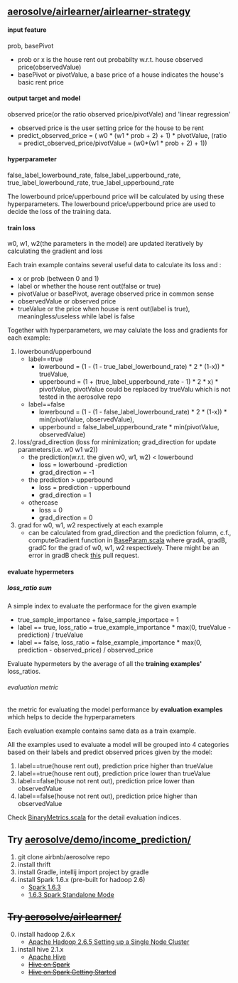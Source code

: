 ## [aerosolve/airlearner/airlearner-strategy](https://github.com/airbnb/aerosolve/tree/master/airlearner/airlearner-strategy)

#### input feature
prob, basePivot
- prob or x is the house rent out probabilty w.r.t. house observed price(observedValue)
- basePivot or pivotValue, a base price of a house indicates the house's basic rent price

#### output target and model
observed price(or the ratio observed price/pivotVale) and 'linear regression'
- observed price is the user setting price for the house to be rent
- predict_observed_price =  ( w0 * (w1 * prob + 2) + 1) * pivotValue,
  (ratio = predict_observed_price/pivotValue = (w0*(w1 * prob + 2) + 1))

#### hyperparameter
false_label_lowerbound_rate, false_label_upperbound_rate, true_label_lowerbound_rate, true_label_upperbound_rate

The lowerbound price/upperbound price will be calculated by using these hyperparameters. 
The lowerbound price/upperbound price are used to decide the loss of the training data.

#### train loss
w0, w1, w2(the parameters in the model) are updated iteratively by calculating the gradient and loss

Each train example contains several useful data to calculate its loss and :
- x or prob (between 0 and 1)
- label or whether the house rent out(false or true)
- pivotValue or basePivot, average observed price in common sense
- observedValue or observed price
- trueValue or the price when house is rent out(label is true), meaningless/useless while label is false

Together with hyperparameters, we may calulate the loss and gradients for each example:
1. lowerbound/upperbound
    - label==true
        - lowerbound = (1 - (1 - true_label_lowerbound_rate) * 2 * (1-x)) * trueValue, 
        - upperbound =  (1 + (true_label_upperbound_rate - 1) * 2 * x) * pivotValue, 
        pivotValue could be replaced by trueValu which is not tested in the aerosolve repo
    - label==false
        - lowerbound = (1 - (1 - false_label_lowerbound_rate) * 2 * (1-x)) * min(pivotValue, observedValue),
        - upperbound = false_label_upperbound_rate * min(pivotValue, observedValue)
2. loss/grad_direction (loss for minimization; grad_direction for update parameters(i.e. w0 w1 w2))
    - the prediction(w.r.t. the given w0, w1, w2) < lowerbound
        - loss = lowerbound -prediction
        - grad_direction = -1
    - the prediction > upperbound
        - loss = prediction - upperbound
        - grad_direction = 1
    - othercase
        - loss = 0
        - grad_direction = 0
3. grad for w0, w1, w2 respectively at each example
    - can be calculated from grad_direction and the prediction folumn, 
    c.f., computeGradient function in [BaseParam.scala](https://github.com/airbnb/aerosolve/blob/987d97db8118ade55c10aace7685b1cf24347614/airlearner/airlearner-strategy/src/main/scala/com/airbnb/common/ml/strategy/params/BaseParam.scala)
    where gradA, gradB, gradC for the grad of w0, w1, w2 respectively.
    There might be an error in gradB check [this](https://github.com/airbnb/aerosolve/pull/289/files) pull request.

#### evaluate hypermeters

##### loss_ratio sum

A simple index to evaluate the performace for the given example
- true_sample_importance + false_sample_importace = 1
- label == true, loss_ratio = true_example_importance * max(0, trueValue - prediction) / trueValue
- label == false, loss_ratio = false_example_importance * max(0, prediction - observed_price) / observed_price

Evaluate hypermeters by the average of all the **training examples'** loss_ratios.
    
###### evaluation metric
the metric for evaluating the model performance by **evaluation examples** which helps to decide the hyperparameters

Each evaluation example contains same data as a train example.

All the examples used to evaluate a model will be grouped into 4 categories based on their labels and predict observed prices given by the model:
1. label==true(house rent out), prediction price higher than trueValue
2. label==true(house rent out), prediction price lower than trueValue
3. label==false(house not rent out), prediction price lower than observedValue
4. label==false(house not rent out), prediction price higher than observedValue

Check [BinaryMetrics.scala](https://github.com/airbnb/aerosolve/blob/987d97db8118ade55c10aace7685b1cf24347614/airlearner/airlearner-strategy/src/main/scala/com/airbnb/common/ml/strategy/eval/BinaryMetrics.scala) 
for the detail evaluation indices.

 

## Try [aerosolve/demo/income_prediction/](https://github.com/airbnb/aerosolve/tree/master/demo/income_prediction)

1. git clone airbnb/aerosolve repo
2. install thrift
3. install Gradle, intellij import project by gradle
4. install Spark 1.6.x (pre-built for hadoop 2.6) 
    - [Spark 1.6.3](https://spark.apache.org/docs/1.6.3/index.html)
    - [1.6.3 Spark Standalone Mode](https://spark.apache.org/docs/1.6.3/spark-standalone.html)

## ~~Try [aerosolve/airlearner/](https://github.com/airbnb/aerosolve/tree/master/airlearner)~~

0. install hadoop 2.6.x 
    - [Apache Hadoop 2.6.5 Setting up a Single Node Cluster](http://hadoop.apache.org/docs/r2.6.5/hadoop-project-dist/hadoop-common/SingleCluster.html)
1. install hive 2.1.x
    - [Apache Hive](http://hive.apache.org/)
    - ~~[Hive on Spark](https://cwiki.apache.org/confluence/display/Hive/Hive+on+Spark)~~
    - ~~[Hive on Spark Getting Started](https://cwiki.apache.org/confluence/display/Hive/Hive+on+Spark%3A+Getting+Started)~~

